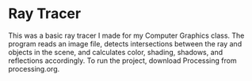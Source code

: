 # Ray Tracer

This was a basic ray tracer I made for my Computer Graphics class.  The program reads an image file, detects intersections between the ray and objects in the scene, and calculates color, shading, shadows, and reflections accordingly.  To run the project, download Processing from processing.org.
